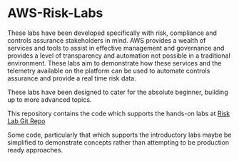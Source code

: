 # AWS-Risk-Labs

These labs have been developed specifically with risk, compliance and controls assurance stakeholders in mind. AWS provides a wealth of services and tools to assist in effective management and governance and provides a level of transparency and automation not possible in a traditional environment. These labs aim to demonstrate how these services and the telemetry available on the platform can be used to automate controls assurance and provide a real time risk data. 

These labs have been designed to cater for the absolute beginner, building up to more advanced topics.

This repository contains the code which supports the hands-on labs at [Risk Lab Git Repo](https://pauljrcurtis.github.io/risk-lab-site/)

Some code, particularly that which supports the introductory labs maybe be simplified to demonstrate concepts rather than attempting to be production ready approaches.